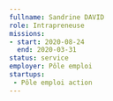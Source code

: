 ```yaml
---
fullname: Sandrine DAVID
role: Intrapreneuse 
missions:
- start: 2020-08-24
  end: 2020-03-31
status: service
employer: Pôle emploi
startups: 
 - Pôle emploi action
---
```

